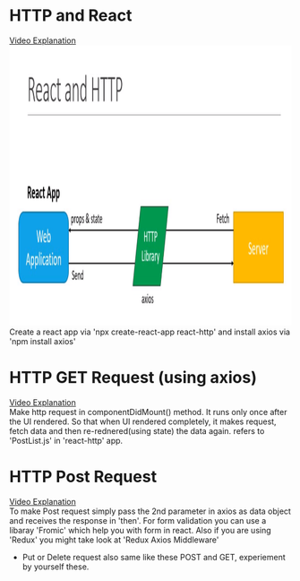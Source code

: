 # HTTP and React
<a href="https://youtu.be/GTmjthNvrxY?si=VkHOPhL1-LaMNK72" target="_blank">Video Explanation</a></br> 
<img src="41 - React HTTP.png" width="900" height="500">
Create a react app via 'npx create-react-app react-http'
and install axios via 'npm install axios'

# HTTP GET Request (using axios)
<a href="https://youtu.be/NEYrSUM4Umw?si=hB5t0uaG4yQjAATx" target="_blank">Video Explanation</a></br> 
Make http request in componentDidMount() method. It runs only once after the UI rendered. 
So that when UI rendered completely, it makes request, fetch data and then re-rednered(using state) the data again.
refers to 'PostList.js' in 'react-http' app.

# HTTP Post Request
<a href="https://youtu.be/x9UEDRbLhJE?si=GvLqECtiCtagVrCl" target="_blank">Video Explanation</a></br> 
To make Post request simply pass the 2nd parameter in axios as data object and receives the response in 'then'.
For form validation you can use a libaray 'Fromic' which help you with form in react. Also if you are using 'Redux' you might take look at 'Redux Axios Middleware'
* Put or Delete request also same like these POST and GET, experiement by yourself these.